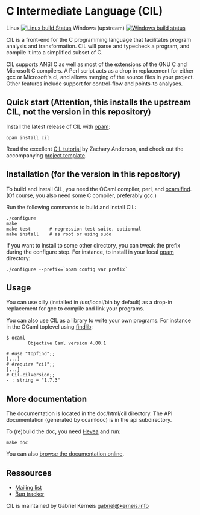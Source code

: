 C Intermediate Language (CIL)
============================

Linux [![Linux build Status](https://travis-ci.com/goblint/cil.svg?branch=develop)](https://travis-ci.com/goblint/cil)
Windows (upstream) [![Windows build status](https://ci.appveyor.com/api/projects/status/jtgf72r03jnge7jw/branch/develop?svg=true)](https://ci.appveyor.com/project/kerneis/cil/branch/develop)


CIL is a front-end for the C programming language that facilitates
program analysis and transformation. CIL will parse and typecheck a
program, and compile it into a simplified subset of C.

CIL supports ANSI C as well as most of the extensions of the GNU C and
Microsoft C compilers. A Perl script acts as a drop in replacement for
either gcc or Microsoft's cl, and allows merging of the source files in
your project. Other features include support for control-flow and
points-to analyses.

Quick start (Attention, this installs the upstream CIL, not the version in this repository)
-----------

Install the latest release of CIL with [opam][]:

    opam install cil

Read the excellent [CIL tutorial][tuto] by Zachary Anderson, and
check out the accompanying [project template][template].

[tuto]: https://bitbucket.org/zanderso/cil-template/downloads/ciltut.pdf
[template]: https://bitbucket.org/zanderso/cil-template

Installation (for the version in this repository)
-----------

To build and install CIL, you need the OCaml compiler, perl, and
[ocamlfind][findlib].  (Of course, you also need some C compiler,
preferably gcc.)

Run the following commands to build and install CIL:

    ./configure
    make
    make test       # regression test suite, optionnal
    make install    # as root or using sudo

If you want to install to some other directory, you can tweak the prefix
during the configure step.  For instance, to install in your local [opam][]
directory:

    ./configure --prefix=`opam config var prefix`

[findlib]: http://projects.camlcity.org/projects/findlib.html
[opam]: http://opam.ocamlpro.com/

Usage
-----

You can use cilly (installed in /usr/local/bin by default) as a drop-in
replacement for gcc to compile and link your programs.

You can also use CIL as a library to write your own programs.  For
instance in the OCaml toplevel using [findlib][]:

    $ ocaml
            Objective Caml version 4.00.1

    # #use "topfind";;
    [...]
    # #require "cil";;
    [...]
    # Cil.cilVersion;;           
    - : string = "1.7.3"


More documentation
------------------

The documentation is located in the doc/html/cil directory.  The API
documentation (generated by ocamldoc) is in the api subdirectory.

To (re)build the doc, you need [Hevea][] and run:

    make doc

You can also [browse the documentation online][doc].

[hevea]: http://hevea.inria.fr/ "Hevea - LaTex to HTML translator"
[doc]:   http://cil-project.github.io/cil/doc/html/cil/ "Cil online doc"

Ressources
----------

* [Mailing list](https://lists.sourceforge.net/lists/listinfo/cil-users)
* [Bug tracker](http://sourceforge.net/p/cil/bugs/)

CIL is maintained by Gabriel Kerneis <gabriel@kerneis.info>
